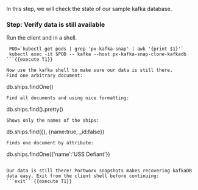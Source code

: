 In this step, we will check the state of our sample kafka database.

### Step: Verify data is still available

Run the client and in a shell.
```
 POD=`kubectl get pods | grep 'px-kafka-snap' | awk '{print $1}'`
 kubectl exec -it $POD -- kafka --host px-kafka-snap-clone-kafkadb
```{{execute T1}}

Now use the kafka shell to make sure our data is still there.
Find one arbitrary document:
```
db.ships.findOne()
```{{execute T1}}
Find all documents and using nice formatting:
```
db.ships.find().pretty()
```{{execute T1}}
Shows only the names of the ships:
```
db.ships.find({}, {name:true, _id:false})
```{{execute T1}}
Finds one document by attribute:
```
db.ships.findOne({'name':'USS Defiant'})
```{{execute T1}}

Our data is still there! Portworx snapshots makes recovering kafkaDB data easy. Exit from the client shell before continuing: ```exit```{{execute T1}}
